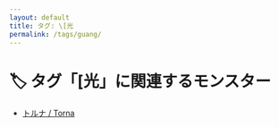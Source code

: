 ```yaml
---
layout: default
title: タグ: \[光
permalink: /tags/guang/
---
```

# 🏷️ タグ「\[光」に関連するモンスター

- [トルナ / Torna](/monsterdex/monster/Torna.html)